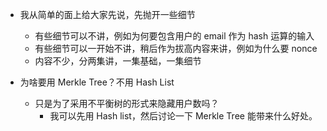 
- 我从简单的面上给大家先说，先抛开一些细节
  - 有些细节可以不讲，例如为何要包含用户的 email 作为 hash 运算的输入
  - 有些细节可以一开始不讲，稍后作为拔高内容来讲，例如为什么要 nonce
  - 内容不少，分两集讲，一集基础，一集细节



- 为啥要用 Merkle Tree？不用 Hash List
  - 只是为了采用不平衡树的形式来隐藏用户数吗？
    - 我可以先用 Hash list，然后讨论一下 Merkle Tree 能带来什么好处。